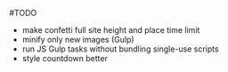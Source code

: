#TODO

- make confetti full site height and place time limit
- minify only new images (Gulp)
- run JS Gulp tasks without bundling single-use scripts
- style countdown better
